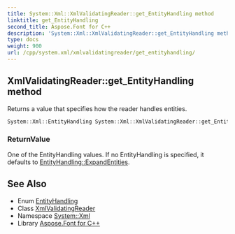 ```yaml
---
title: System::Xml::XmlValidatingReader::get_EntityHandling method
linktitle: get_EntityHandling
second_title: Aspose.Font for C++
description: 'System::Xml::XmlValidatingReader::get_EntityHandling method. Returns a value that specifies how the reader handles entities in C++.'
type: docs
weight: 900
url: /cpp/system.xml/xmlvalidatingreader/get_entityhandling/
---
```

## XmlValidatingReader::get_EntityHandling method


Returns a value that specifies how the reader handles entities.

```cpp
System::Xml::EntityHandling System::Xml::XmlValidatingReader::get_EntityHandling()
```


### ReturnValue

One of the EntityHandling values. If no EntityHandling is specified, it defaults to [EntityHandling::ExpandEntities](../../entityhandling/).

## See Also

* Enum [EntityHandling](../../entityhandling/)
* Class [XmlValidatingReader](../)
* Namespace [System::Xml](../../)
* Library [Aspose.Font for C++](../../../)
